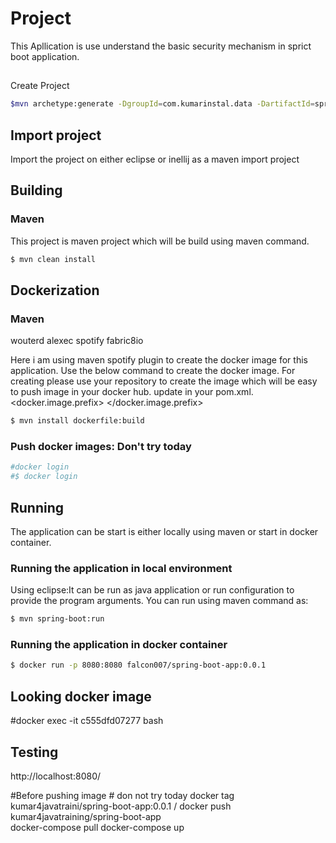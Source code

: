  # Project
This Apllication is use understand the basic security mechanism in sprict boot application.

##
Create Project

```bash
$mvn archetype:generate -DgroupId=com.kumarinstal.data -DartifactId=spring-project -DarchetypeArtifactId=maven-archetype-quickstart -DinteractiveMode=false
```
## Import project
Import the project on either eclipse or inellij as a maven import project

## Building

### Maven
This project is maven project which will be build using maven command.

```bash
$ mvn clean install
```

## Dockerization

### Maven
wouterd
alexec
spotify
fabric8io

Here i am using maven spotify plugin to create the docker image for this application.
Use the below command to create the docker image.
For creating please use your repository to create the image which will be easy to push image in your docker hub.
update in your pom.xml.
<docker.image.prefix> <your repo name> </docker.image.prefix>

```bash
$ mvn install dockerfile:build
```

### Push docker images: Don't try today

```bash
#docker login
#$ docker login
```

## Running

The application can be start is either locally using maven or start in docker container.

### Running the application in local environment
Using eclipse:It can be run as java application or run configuration to provide the program arguments.
You can run using maven command as:

```bash
$ mvn spring-boot:run
```

### Running the application in docker container

```bash
$ docker run -p 8080:8080 falcon007/spring-boot-app:0.0.1

```

## Looking docker image

#docker exec -it c555dfd07277 bash

## Testing

http://localhost:8080/

#Before pushing image # don not try today
docker tag kumar4javatraini/spring-boot-app:0.0.1 <yourdockerID>/<dockerreponame>
docker push kumar4javatraining/spring-boot-app  
docker-compose  pull
docker-compose  up


